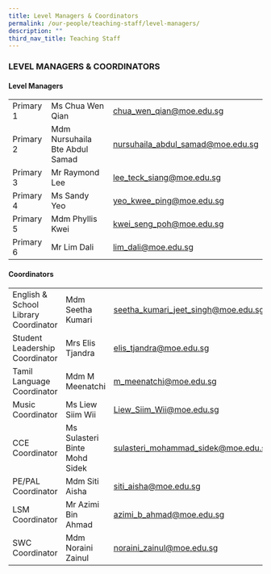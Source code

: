 ```yaml
---
title: Level Managers & Coordinators
permalink: /our-people/teaching-staff/level-managers/
description: ""
third_nav_title: Teaching Staff
---
```

### LEVEL MANAGERS & COORDINATORS

#### Level Managers

| | | |
|---|---|---|
| Primary 1  | Ms Chua Wen Qian  | [chua\_wen\_qian@moe.edu.sg](mailto:chua\_wen\_qian@moe.edu.sg)   |
| Primary 2 | Mdm Nursuhaila Bte Abdul Samad | [nursuhaila\_abdul\_samad@moe.edu.sg](mailto:nursuhaila_abdul_samad@moe.edu.sg)  |
| Primary 3 |  Mr Raymond Lee | [lee\_teck\_siang@moe.edu.sg](mailto:lee\_teck\_siang@moe.edu.sg)|
| Primary 4 | Ms Sandy Yeo | [yeo_kwee_ping@moe.edu.sg](mailto:yeo_kwee_ping@moe.edu.sg)  |
| Primary 5 | Mdm Phyllis Kwei | [kwei\_seng\_poh@moe.edu.sg](mailto:kwei\_seng\_poh@moe.edu.sg)  |
| Primary 6 | Mr Lim Dali  | [lim\_dali@moe.edu.sg](mailto:lim\_dali@moe.edu.sg)

#### Coordinators

| | | |
|---	|---	|---	|
| English & School Library Coordinator 	| Mdm Seetha Kumari 	| [seetha\_kumari\_jeet\_singh@moe.edu.sg](mailto:seetha_kumari_jeet_singh@moe.edu.sg) 	|
| Student Leadership Coordinator  	| Mrs Elis Tjandra  	| [elis\_tjandra@moe.edu.sg](mailto:elis_tjandra@moe.edu.sg) 	|
| Tamil Language Coordinator 	| Mdm M Meenatchi 	| [m\_meenatchi@moe.edu.sg](mailto:m_meenatchi@moe.edu.sg) 	|
| Music Coordinator 	| Ms Liew Siim Wii 	| [Liew\_Siim\_Wii@moe.edu.sg](mailto:Liew_Siim_Wii@moe.gov.sg) 	|
| CCE Coordinator 	| Ms Sulasteri Binte Mohd Sidek 	| [sulasteri\_mohammad\_sidek@moe.edu.sg](mailto:sulasteri_mohammad_sidek@moe.edu.sg)|
| PE/PAL Coordinator 	| Mdm Siti Aisha 	| [siti\_aisha@moe.edu.sg](mailto:siti_aisha@moe.edu.sg)||
| LSM Coordinator 	| Mr Azimi Bin Ahmad 	| [azimi\_b\_ahmad@moe.edu.sg](mailto:azimi_b_ahmad@moe.gov.sg)	|
| SWC Coordinator 	| Mdm Noraini Zainul	| [noraini\_zainul@moe.edu.sg](mailto:noraini_zainul@moe.gov.sg)	|